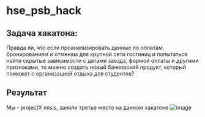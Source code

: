 # hse_psb_hack
## Задача хакатона:
Правда ли, что если проанализировать данные по оплатам, бронированиям и отменам для крупной сети гостиниц и попытаться найти скрытые зависимости с датами заезда, формой оплаты и другими признаками, то можно создать новый банковский продукт, который поможет с организацией отдыха для студентов?

## Результат
Мы - projectX misis, заняли третье место на данном хакатоне
![image](https://github.com/user-attachments/assets/985ae02a-ea2b-4455-a9f7-7cbe598dcbbc)
